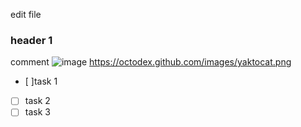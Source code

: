 edit file
### header 1
comment
![image](https://github.com/kil11/skills-communicate-using-markdown2/assets/115838774/699b2abc-902a-484e-bbcc-02787f4291e0)
https://octodex.github.com/images/yaktocat.png
- [ ]task 1 
- [ ] task 2
- [ ] task 3
